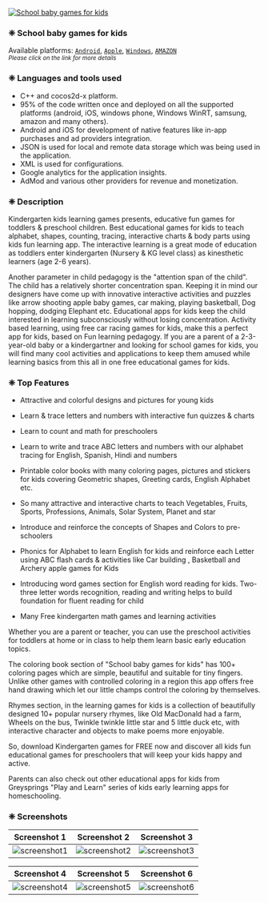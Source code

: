 [![School baby games for kids][AppIconLink]][AndroidLink]
### ❈ School baby games for kids
Available platforms: [`Android`][AndroidLink], [`Apple`][AppleLink], [`Windows`][WindowsLink], [`AMAZON`][AmazonLink]  
<sub>*Please click on the link for more details*</sub>
### ❈ Languages and tools used
- C++ and cocos2d-x platform.
- 95% of the code written once and deployed on all the supported platforms (android, iOS, windows phone, Windows WinRT, samsung, amazon and many others). 
- Android and iOS for development of native features like in-app purchases and ad providers integration.
- JSON is used for local and remote data storage which was being used in the application.
- XML is used for configurations.
- Google analytics for the application insights.
- AdMod and various other providers for revenue and monetization.
### ❈ Description
Kindergarten kids learning games presents, educative fun games for toddlers & preschool children. Best educational games for kids to teach alphabet, shapes, counting, tracing, interactive charts & body parts using kids fun learning app. The interactive learning is a great mode of education as toddlers enter kindergarten (Nursery & KG level class) as kinesthetic learners (age 2-6 years).

Another parameter in child pedagogy is the "attention span of the child". The child has a relatively shorter concentration span. Keeping it in mind our designers have come up with innovative interactive activities and puzzles like arrow shooting apple baby games, car making, playing basketball, Dog hopping, dodging Elephant etc. Educational apps for kids keep the child interested in learning subconsciously without losing concentration. Activity based learning, using free car racing games for kids, make this a perfect app for kids, based on Fun learning pedagogy. If you are a parent of a 2-3-year-old baby or a kindergartner and looking for school games for kids, you will find many cool activities and applications to keep them amused while learning basics from this all in one free educational games for kids.
### ❈ Top Features
- Attractive and colorful designs and pictures for young kids
- Learn & trace letters and numbers with interactive fun quizzes & charts
- Learn to count and math for preschoolers
- Learn to write and trace ABC letters and numbers with our alphabet tracing for English, Spanish, Hindi and numbers
- Printable color books with many coloring pages, pictures and stickers for kids covering Geometric shapes, Greeting cards, English Alphabet etc.

- So many attractive and interactive charts to teach Vegetables, Fruits, Sports, Professions, Animals, Solar System, Planet and star
- Introduce and reinforce the concepts of Shapes and Colors to pre-schoolers
- Phonics for Alphabet to learn English for kids and reinforce each Letter using ABC flash cards & activities like Car building , Basketball and Archery apple games for Kids
- Introducing word games section for English word reading for kids. Two-three letter words recognition, reading and writing helps to build foundation for fluent reading for child
- Many Free kindergarten math games and learning activities

Whether you are a parent or teacher, you can use the preschool activities for toddlers at home or in class to help them learn basic early education topics.

The coloring book section of "School baby games for kids" has 100+ coloring pages which are simple, beautiful and suitable for tiny fingers. Unlike other games with controlled coloring in a region this app offers free hand drawing which let our little champs control the coloring by themselves.

Rhymes section, in the learning games for kids is a collection of beautifully designed 10+ popular nursery rhymes, like Old MacDonald had a farm, Wheels on the bus, Twinkle twinkle little star and 5 little duck etc, with interactive character and objects to make poems more enjoyable.

So, download Kindergarten games for FREE now and discover all kids fun educational games for preschoolers that will keep your kids happy and active.

Parents can also check out other educational apps for kids from Greysprings "Play and Learn" series of kids early learning apps for homeschooling.
### ❈ Screenshots
|Screenshot 1|Screenshot 2| Screenshot 3|
|:-:|:-:|:-:|
|![screenshot1][Screenshot1]|![screenshot2][Screenshot2]|![screenshot3][Screenshot3]|

|Screenshot 4|Screenshot 5| Screenshot 6|
|:-:|:-:|:-:|
|![screenshot4][Screenshot4]|![screenshot5][Screenshot5]|![screenshot6][Screenshot6]|



<!-- Links -->
[AppIconLink]: https://www.greysprings.com/images/icons/preschoolbasics_icon.png "App icon"
[AndroidLink]: https://play.google.com/store/apps/details?id=com.greysprings.kindergarten8 "Android link"
[AppleLink]: https://apps.apple.com/us/app/kindergarten-kids-learning/id817306903?ls=1 "Apple Link"
[WindowsLink]: https://www.microsoft.com/en-us/p/kindergarten-kids-learning/9wzdncrfj1cg?rtc=1&activetab=pivot:overviewtab "Windows Link"
[AmazonLink]: http://www.amazon.com/Greysprings-Kindergarten-Kids-Learning/dp/B00HZZZAT4/ "Amazon Link"

[Screenshot1]: https://play-lh.googleusercontent.com/8G9gPA5pRF2bWH7bImhFNvoqdf4lIG0qZIljRtqI4-LFGTzovD-8UvNH-KgUwK4XTmg=w2560-h1440-rw "Screenshot 1"
[Screenshot2]: https://play-lh.googleusercontent.com/4rxX7fizb7HPoX9eoCY0X-VgwDu8JaxwTjUe4ZS5UnS3kD6adIXAKjhR5Rn4-1G2RA=w2560-h1440-rw "Screenshot 2"
[Screenshot3]: https://play-lh.googleusercontent.com/XFcmV5ZHhco5sYwgPs4q8FzyIQBs5YslrMC7yrdFWVq3ffGOg3kZj-8vpx_PKWuuaw=w2560-h1440-rw "Screenshot 3"
[Screenshot4]: https://play-lh.googleusercontent.com/c9ub222Q0IpMldGUedZhz5MSox-8twyhXB8Aiyrh3f6XObfOFLxgf5vD59iMCZlyJw=w2560-h1440-rw "Screenshot 4"
[Screenshot5]: https://play-lh.googleusercontent.com/EpGryFIfjIsRiq5fqTYS5iPaAy_SHmDN545TWpwddS0v2CQnemB3cknwgrJkpQaTURo=w2560-h1440-rw "Screenshot 5"
[Screenshot6]: https://play-lh.googleusercontent.com/0rQoezozvAi_Ctn5epA4pCR8jY_zUzczhfeM9oFZfL_YXl8Ge8Nf8xxx89HizWwMGBvL=w2560-h1440-rw "Screenshot 6"